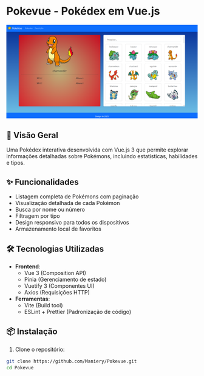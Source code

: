 ﻿# Pokevue - Pokédex em Vue.js

![Preview da Aplicação](public/screenshots/preview.png)

## 🚀 Visão Geral
Uma Pokédex interativa desenvolvida com Vue.js 3 que permite explorar informações detalhadas sobre Pokémons, incluindo estatísticas, habilidades e tipos.

## ✨ Funcionalidades
- Listagem completa de Pokémons com paginação
- Visualização detalhada de cada Pokémon
- Busca por nome ou número
- Filtragem por tipo
- Design responsivo para todos os dispositivos
- Armazenamento local de favoritos

## 🛠️ Tecnologias Utilizadas
- **Frontend**:
  - Vue 3 (Composition API)
  - Pinia (Gerenciamento de estado)
  - Vuetify 3 (Componentes UI)
  - Axios (Requisições HTTP)
- **Ferramentas**:
  - Vite (Build tool)
  - ESLint + Prettier (Padronização de código)

## 📦 Instalação

1. Clone o repositório:
```bash
git clone https://github.com/Maniery/Pokevue.git
cd Pokevue